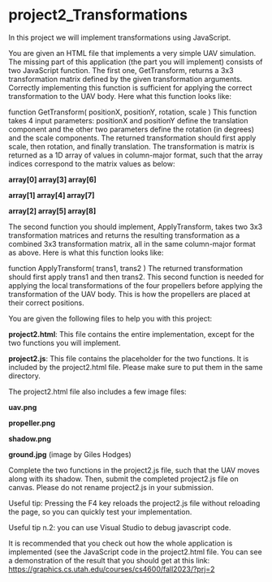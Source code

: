 # project2_Transformations
In this project we will implement transformations using JavaScript.

You are given an HTML file that implements a very simple UAV simulation.
The missing part of this application (the part you will implement) consists of two JavaScript function. The first one, GetTransform, returns a 3x3 transformation matrix defined by the given transformation arguments. Correctly implementing this function is sufficient for applying the correct transformation to the UAV body. Here what this function looks like:

function GetTransform( positionX, positionY, rotation, scale )
This function takes 4 input parameters: positionX and positionY define the translation component and the other two parameters define the rotation (in degrees) and the scale components. The returned transformation should first apply scale, then rotation, and finally translation. The transformation is matrix is returned as a 1D array of values in column-major format, such that the array indices correspond to the matrix values as below:

**array[0]	array[3]	array[6]**

**array[1]	array[4]	array[7]**

**array[2]	array[5]	array[8]**


The second function you should implement, ApplyTransform, takes two 3x3 transformation matrices and returns the resulting transformation as a combined 3x3 transformation matrix, all in the same column-major format as above. Here is what this function looks like:


function ApplyTransform( trans1, trans2 )
The returned transformation should first apply trans1 and then trans2. This second function is needed for applying the local transformations of the four propellers before applying the transformation of the UAV body. This is how the propellers are placed at their correct positions.


You are given the following files to help you with this project:


**project2.html**: This file contains the entire implementation, except for the two functions you will implement.

**project2.js**: This file contains the placeholder for the two functions. It is included by the project2.html file. Please make sure to put them in the same directory.

The project2.html file also includes a few image files:

**uav.png**

**propeller.png**

**shadow.png**

**ground.jpg** (image by Giles Hodges)

Complete the two functions in the project2.js file, such that the UAV moves along with its shadow. Then, submit the completed project2.js file on canvas. Please do not rename project2.js in your submission.


Useful tip: Pressing the F4 key reloads the project2.js file without reloading the page, so you can quickly test your implementation.

Useful tip n.2: you can use Visual Studio to debug javascript code.

It is recommended that you check out how the whole application is implemented (see the JavaScript code in the project2.html file.
You can see a demonstration of the result that you should get at this link:
https://graphics.cs.utah.edu/courses/cs4600/fall2023/?prj=2


